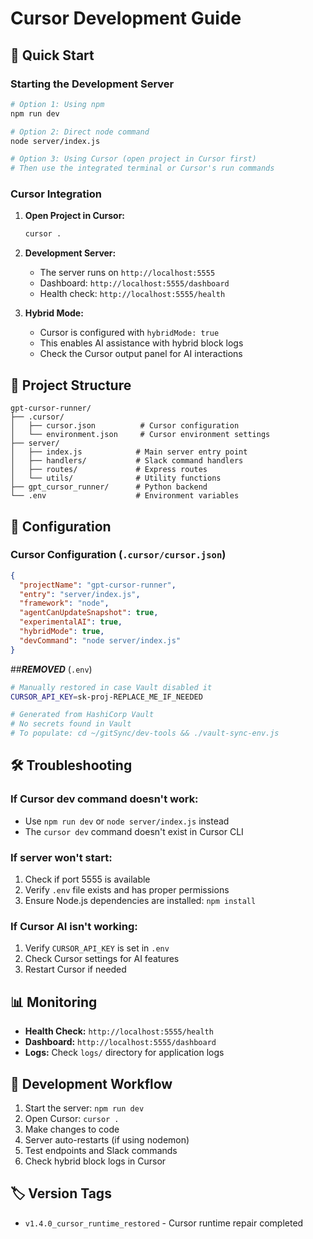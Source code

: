 # Cursor Development Guide

## 🚀 Quick Start

### Starting the Development Server

```bash
# Option 1: Using npm
npm run dev

# Option 2: Direct node command
node server/index.js

# Option 3: Using Cursor (open project in Cursor first)
# Then use the integrated terminal or Cursor's run commands
```

### Cursor Integration

1. **Open Project in Cursor:**
   ```bash
   cursor .
   ```

2. **Development Server:**
   - The server runs on `http://localhost:5555`
   - Dashboard: `http://localhost:5555/dashboard`
   - Health check: `http://localhost:5555/health`

3. **Hybrid Mode:**
   - Cursor is configured with `hybridMode: true`
   - This enables AI assistance with hybrid block logs
   - Check the Cursor output panel for AI interactions

## 📁 Project Structure

```
gpt-cursor-runner/
├── .cursor/
│   ├── cursor.json          # Cursor configuration
│   └── environment.json     # Cursor environment settings
├── server/
│   ├── index.js            # Main server entry point
│   ├── handlers/           # Slack command handlers
│   ├── routes/             # Express routes
│   └── utils/              # Utility functions
├── gpt_cursor_runner/      # Python backend
└── .env                    # Environment variables
```

## 🔧 Configuration

### Cursor Configuration (`.cursor/cursor.json`)
```json
{
  "projectName": "gpt-cursor-runner",
  "entry": "server/index.js",
  "framework": "node",
  "agentCanUpdateSnapshot": true,
  "experimentalAI": true,
  "hybridMode": true,
  "devCommand": "node server/index.js"
}
```

##***REMOVED*** (`.env`)
```bash
# Manually restored in case Vault disabled it
CURSOR_API_KEY=sk-proj-REPLACE_ME_IF_NEEDED

# Generated from HashiCorp Vault
# No secrets found in Vault
# To populate: cd ~/gitSync/dev-tools && ./vault-sync-env.js
```

## 🛠️ Troubleshooting

### If Cursor dev command doesn't work:
- Use `npm run dev` or `node server/index.js` instead
- The `cursor dev` command doesn't exist in Cursor CLI

### If server won't start:
1. Check if port 5555 is available
2. Verify `.env` file exists and has proper permissions
3. Ensure Node.js dependencies are installed: `npm install`

### If Cursor AI isn't working:
1. Verify `CURSOR_API_KEY` is set in `.env`
2. Check Cursor settings for AI features
3. Restart Cursor if needed

## 📊 Monitoring

- **Health Check:** `http://localhost:5555/health`
- **Dashboard:** `http://localhost:5555/dashboard`
- **Logs:** Check `logs/` directory for application logs

## 🔄 Development Workflow

1. Start the server: `npm run dev`
2. Open Cursor: `cursor .`
3. Make changes to code
4. Server auto-restarts (if using nodemon)
5. Test endpoints and Slack commands
6. Check hybrid block logs in Cursor

## 🏷️ Version Tags

- `v1.4.0_cursor_runtime_restored` - Cursor runtime repair completed 